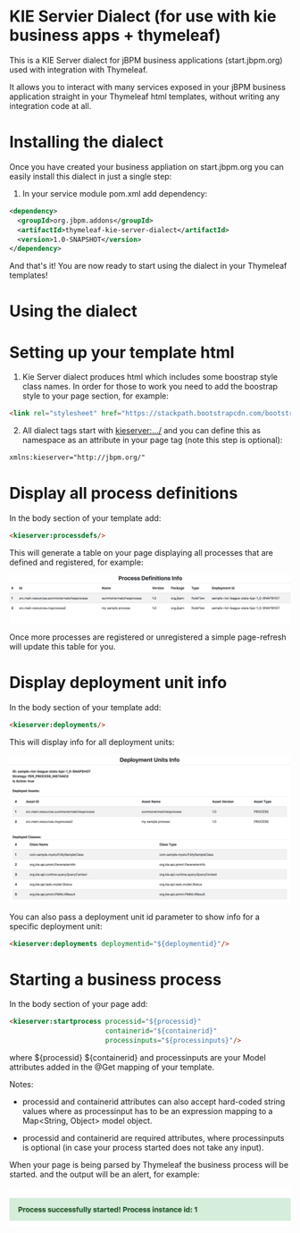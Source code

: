 # KIE Servier Dialect (for use with kie business apps + thymeleaf)

This is a KIE Server dialect for jBPM business applications (start.jbpm.org) used 
with integration with Thymeleaf. 

It allows you to interact with many services exposed in your jBPM business application
straight in your Thymeleaf html templates, without writing any integration code at all.

# Installing the dialect
Once you have created your business appliation on start.jbpm.org you can easily install this dialect
in just a single step:

1. In your service module pom.xml add dependency:
```xml
<dependency>
  <groupId>org.jbpm.addons</groupId>
  <artifactId>thymeleaf-kie-server-dialect</artifactId>
  <version>1.0-SNAPSHOT</version>
</dependency>
```
And that's it! You are now ready to start using the dialect in your Thymeleaf templates!

# Using the dialect

# Setting up your template html
1. Kie Server dialect produces html which includes some boostrap style class names. In order for those to work
you need to add the boostrap style to your page <head> section, for example:

```html
<link rel="stylesheet" href="https://stackpath.bootstrapcdn.com/bootstrap/4.1.0/css/bootstrap.min.css">  
```
2. All dialect tags start with <kieserver:.../> and you can define this as namespace as an attribute in your <html>
page tag (note this step is optional):

```html
xmlns:kieserver="http://jbpm.org/"
```

# Display all process definitions
In the body section of your template add:
```html
<kieserver:processdefs/>
```

This will generate a table on your page displaying all processes that are defined and registered, for example:

![Sample process definitions](sampleprocessdefs.png?raw=true)

Once more processes are registered or unregistered a simple page-refresh will update 
this table for you. 

# Display deployment unit info
In the body section of your template add:
```html
<kieserver:deployments/>
```

This will display info for all deployment units:

![Sample deployment unit info](sampledeploymentunits.png?raw=true)

You can also pass a deployment unit id parameter to show info for a specific 
deployment unit:

```html
<kieserver:deployments deploymentid="${deploymentid}"/>
```

# Starting a business process
In the body section of your page add:
```html
<kieserver:startprocess processid="${processid}" 
                        containerid="${containerid}" 
                        processinputs="${processinputs}"/>
```

where ${processid} ${containerid} and processinputs are your Model attributes added in the 
@Get mapping of your template. 

Notes:
* processid and containerid attributes can also accept hard-coded string values
where as processinput has to be an expression mapping to a Map<String, Object> model object.

* processid and containerid are required attributes,
where processinputs is optional (in case your process started does not take any input).

When your page is being parsed by Thymeleaf the business process will be started. 
and the output will be an alert, for example:

![Sample process start result](sampleprocessstartresult.png?raw=true)
